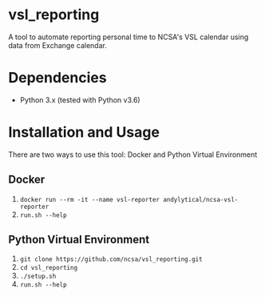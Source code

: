# vsl_reporting
A tool to automate reporting personal time to NCSA's VSL calendar using data from Exchange calendar.

# Dependencies
* Python 3.x (tested with Python v3.6)

# Installation and Usage
There are two ways to use this tool: Docker and Python Virtual Environment

## Docker
1. `docker run --rm -it --name vsl-reporter andylytical/ncsa-vsl-reporter`
1. `run.sh --help`

## Python Virtual Environment
1. `git clone https://github.com/ncsa/vsl_reporting.git`
1. `cd vsl_reporting`
1. `./setup.sh`
1. `run.sh --help`
